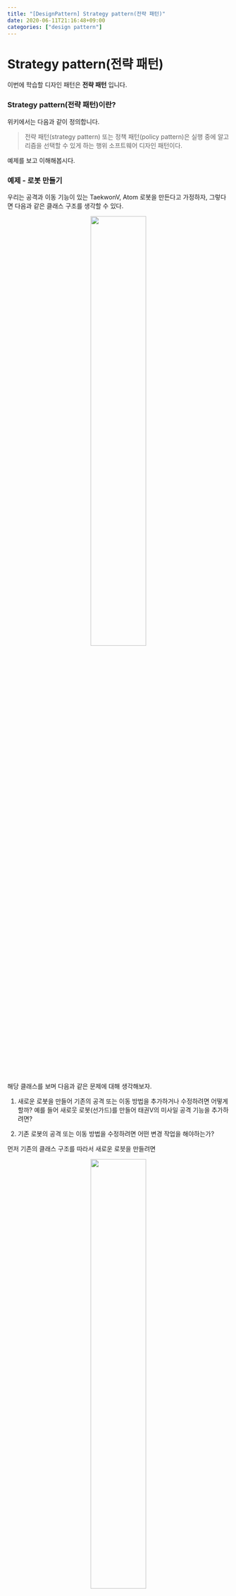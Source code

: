 ```yaml
---
title: "[DesignPattern] Strategy pattern(전략 패턴)"
date: 2020-06-11T21:16:48+09:00
categories: ["design pattern"]
---
```


# Strategy pattern(전략 패턴)

이번에 학습할 디자인 패턴은 **전략 패턴** 입니다.


### Strategy pattern(전략 패턴)이란?

위키에서는 다음과 같이 정의합니다.

> 전략 패턴(strategy pattern) 또는 정책 패턴(policy pattern)은 실행 중에 알고리즘을 선택할 수 있게 하는 행위 소프트웨어 디자인 패턴이다.

예제를 보고 이해해봅시다.

### 예제 - 로봇 만들기

우리는 공격과 이동 기능이 있는 TaekwonV, Atom 로봇을 만든다고 가정하자, 그렇다면 다음과 같은 클래스 구조를 생각할 수 있다.

<p align = "center">
  <img src = "https://user-images.githubusercontent.com/50758600/84384787-7aacc100-ac29-11ea-95aa-4ca9b0b86383.png" width = "50%">
</p>

해당 클래스를 보며 다음과 같은 문제에 대해 생각해보자.

1. 새로운 로봇을 만들어 기존의 공격 또는 이동 방법을 추가하거나 수정하려면 어떻게 할까? 예를 들어 새로웃 로봇(선가드)를 만들어 태권V의 미사일 공격 기능을 추가하려면?

2. 기존 로봇의 공격 또는 이동 방법을 수정하려면 어떤 변경 작업을 해야하는가?

먼저 기존의 클래스 구조를 따라서 새로운 로븟을 만들려면

<p align = "center">
  <img src = "https://user-images.githubusercontent.com/50758600/84385392-7503ab00-ac2a-11ea-887e-7f8fc4c3bedf.png" width = "50%">
</p>

다음과 같은 클래스를 추가하면 된다. 그러나 로봇이 추가될 때 마다 attack과 move 메소드를 수정해주어야 하고, 로봇들이 같은 기능을 할 경우 코드의 중복이 많이 생길 것이다.

이에 우리는 전략 패턴을 이용해보자.

### 예제 - 로봇 만들기(전략 패턴 이용)

<p align = "center">
  <img src = "https://user-images.githubusercontent.com/50758600/84385585-cdd34380-ac2a-11ea-99a9-6c0df430f986.png" width = "50%">
</p>

- Robot의 멤버로 MovingStrategy와 AttackStrategy가 멤버 변수가 사진에서 누락되었습니다.

기존의 클래스 구조와 비교를 하면 MovingStrategy, AttackStrategy와 같은 인터페이스를 만들고, 해당 클래스들을의 구체 클래스를 만드는 것을 확인하실 수 있습니다. 이후 Robot클래세 setter을 이용하여 move와 attack의 동작을 달리 할 수 있게 하였습니다.

이를 통해 추후 각 로봇들이 추가됨에 따라 반복되는 기능은 쉽게 구현할 수 있고, 기능들을 동적으로 변경할 수 있게 되었습니다.


<br><br><br>

참고
- [JAVA 객체지향 디자인 패턴 ](http://www.kyobobook.co.kr/product/detailViewKor.laf?mallGb=KOR&ejkGb=KOR&barcode=9788968480911&orderClick=JAj&OV_REFFER=http://click.linkprice.com/click.php?m=kbbook&a=A100532541&l=9999&l_cd1=0&u_id=kacg2ap746029ofs02yqe&l_cd2=0&tu=http%3A%2F%2Fwww.kyobobook.co.kr%2Fproduct%2FdetailViewKor.laf%3FmallGb%3DKOR%26ejkGb%3DKOR%26barcode%3D9788968480911%26orderClick%3DJAj)
